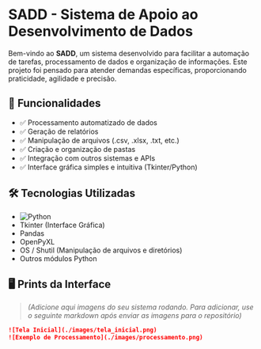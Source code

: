 # SADD - Sistema de Apoio ao Desenvolvimento de Dados

Bem-vindo ao **SADD**, um sistema desenvolvido para facilitar a automação de tarefas, processamento de dados e organização de informações. Este projeto foi pensado para atender demandas específicas, proporcionando praticidade, agilidade e precisão.

## 🚀 Funcionalidades

- ✅ Processamento automatizado de dados
- ✅ Geração de relatórios
- ✅ Manipulação de arquivos (.csv, .xlsx, .txt, etc.)
- ✅ Criação e organização de pastas
- ✅ Integração com outros sistemas e APIs
- ✅ Interface gráfica simples e intuitiva (Tkinter/Python)

## 🛠️ Tecnologias Utilizadas

- ![Python](https://img.shields.io/badge/Python-3776AB?style=for-the-badge&logo=python&logoColor=white)
- Tkinter (Interface Gráfica)
- Pandas
- OpenPyXL
- OS / Shutil (Manipulação de arquivos e diretórios)
- Outros módulos Python

## 🖥️ Prints da Interface

> *(Adicione aqui imagens do seu sistema rodando. Para adicionar, use o seguinte markdown após enviar as imagens para o repositório)*

```markdown
![Tela Inicial](./images/tela_inicial.png)
![Exemplo de Processamento](./images/processamento.png)
